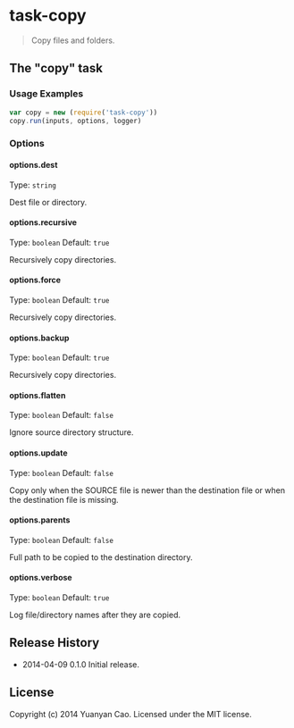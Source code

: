 # task-copy
> Copy files and folders.

## The "copy" task

### Usage Examples

```js
var copy = new (require('task-copy'))
copy.run(inputs, options, logger)
```

### Options

#### options.dest
Type: `string`

Dest file or directory.

#### options.recursive
Type: `boolean`
Default: `true`

Recursively copy directories.

#### options.force
Type: `boolean`
Default: `true`

Recursively copy directories.

#### options.backup
Type: `boolean`
Default: `true`

Recursively copy directories.

#### options.flatten
Type: `boolean`
Default: `false`

Ignore source directory structure.

#### options.update
Type: `boolean`
Default: `false`

Copy only when the SOURCE file is newer than the destination file or when the destination file is missing.

#### options.parents
Type: `boolean`
Default: `false`

Full path to be copied to the destination directory.

#### options.verbose
Type: `boolean`
Default: `true`

Log file/directory names after they are copied.

## Release History
* 2014-04-09    0.1.0    Initial release.

## License
Copyright (c) 2014 Yuanyan Cao. Licensed under the MIT license.
